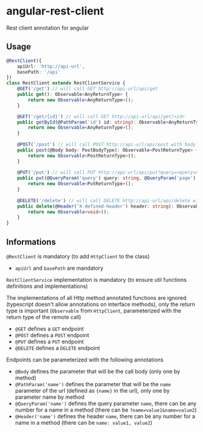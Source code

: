 # angular-rest-client

Rest client annotation for angular

## Usage
```typescript
@RestClient({
    apiUrl: 'http://api-url',
    basePath: '/api'
})
class RestClient extends RestClientService {
    @GET('/get') // will call GET http://api-url/api/get
    public get(): Observable<AnyReturnType> {
        return new Observable<AnyReturnType>();
    }

    @GET('/get/{id}') // will call GET http://api-url/api/get/<id>
    public getById(@PathParam('id') id: string): Observable<AnyReturnType> {
        return new Observable<AnyReturnType>();
    }
    
    @POST('/post') // will call POST http://api-url/api/post with body <body>
    public post(@Body body: PostBodyType): Observable<PostReturnType> {
        return new Observable<PostReturnType>();
    }
    
    @PUT('/put') // will call PUT http://api-url/api/put?query=<query>&page=<page>
    public put(@QueryParam('query') query: string, @QueryParam('page') page: number): Observable<PutReturnType> {
        return new Observable<PutReturnType>();
    }
    
    @DELETE('/delete') // will call DELETE http://api-url/api/delete with header X-defined-header: <header>
    public delete(@Header('X-defined-header') header: string): Observable<void> {
        return new Observable<void>();
    }
}
```

## Informations

`@RestClient` is mandatory (to add `HttpClient` to the class)

- `apiUrl` and `basePath` are mandatory

`RestClientService` implementation is mandatory (to ensure util functions definitions and implementations)

The implementations of all Http method annotated functions are ignored (typescript doesn't allow annotations on
 interface methods), only the return type is important (`Observable` from `HttpClient`, parameterized with the return
 type of the remote call)

- `@GET` defines a `GET` endpoint
- `@POST` defines a `POST` endpoint
- `@PUT` defines a `PUT` endpoint
- `@DELETE` defines a `DELETE` endpoint

Endpoints can be parameterized with the following annotations

- `@Body` defines the parameter that will be the call body (only one by method)
- `@PathParam('name')` defines the parameter that will be the `name` parameter of the url (defined as `{name}` in the
 url), only one by parameter name by method
- `@QueryParam('name')` defines the query parameter `name`, there can be any number for a name in a method (there can
 be `?name=value1&name=value2`)
 - `@Header('name')` defines the header `name`, there can be any number for a name in a method (there can be
 `name: value1, value2`)
